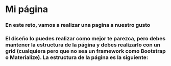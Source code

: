 # Mi página
### En este reto, vamos a realizar una pagina a nuestro gusto 
### El diseño lo puedes realizar como mejor te parezca, pero debes mantener la estructura de la página y debes realizarlo con un grid (cualquiera pero que no sea un framework como Bootstrap o Materialize). La estructura de la página es la siguiente: